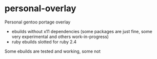 # personal-overlay
Personal gentoo portage overlay

* ebuilds without x11 dependencies (some packages are just fine, some very experimental and others work-in-progress)
* ruby ebuilds slotted for ruby 2.4

Some ebuilds are tested and working, some not
